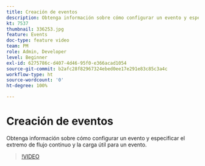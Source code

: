 ```yaml
---
title: Creación de eventos
description: Obtenga información sobre cómo configurar un evento y especificar el extremo de flujo continuo y la carga útil para un evento.
kt: 7537
thumbnail: 336253.jpg
feature: Events
doc-type: feature video
team: PM
role: Admin, Developer
level: Beginner
exl-id: 6275786c-d407-4d46-95f0-e366acad1054
source-git-commit: b2afc28f82967324ebed0ee17e291e83c85c3a4c
workflow-type: ht
source-wordcount: '0'
ht-degree: 100%

---
```


# Creación de eventos

Obtenga información sobre cómo configurar un evento y especificar el extremo de flujo continuo y la carga útil para un evento.

>[!VIDEO](https://video.tv.adobe.com/v/336253?quality=12&learn=on)
